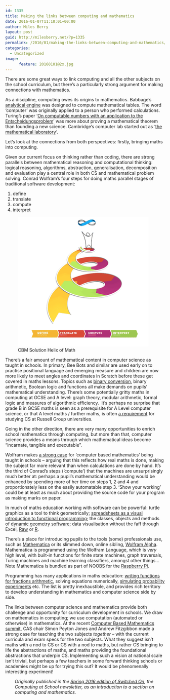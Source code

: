 ```yaml
---
id: 1335
title: Making the links between computing and mathematics
date: 2016-01-07T11:10:01+00:00
author: Miles Berry
layout: post
guid: http://milesberry.net/?p=1335
permalink: /2016/01/making-the-links-between-computing-and-mathematics/
categories:
  - Uncategorized
image:
      feature: 20160101@2x.jpg
---
```

There are some great ways to link computing and all the other subjects on the school curriculum, but there&#8217;s a particularly strong argument for making connections with mathematics.

As a discipline, computing owes its origins to mathematics. Babbage&#8217;s [analytical engine](http://www.computerhistory.org/babbage/engines/) was designed to compute mathematical tables. The word &#8216;computer&#8217; was originally applied to a person who performed calculations. Turing&#8217;s paper &#8216;[On computable numbers with an application to the Entscheidungsproblem](https://www.cs.virginia.edu/~robins/Turing_Paper_1936.pdf)’ was more about proving a mathematical theorem than founding a new science. Cambridge&#8217;s computer lab started out as &#8216;[the mathematical laboratory](http://www.cl.cam.ac.uk/relics/history.html)&#8216;.

Let&#8217;s look at the connections from both perspectives: firstly, bringing maths into computing.

Given our current focus on thinking rather than coding, there are strong parallels between mathematical reasoning and computational thinking: logical reasoning, algorithms, abstraction, generalisation, decomposition and evaluation play a central role in both CS and mathematical problem solving. Conrad Wolfram&#8217;s four steps for doing maths parallel stages of traditional software development:

  1. define
  2. translate
  3. compute
  4. interpret

<figure>
<img src="/wp-content/uploads/2016/01/Screen-Shot-2016-01-07-at-11.53.38.png">
<figcaption>CBM Solution Helix of Math
</figcaption>
</figure>

There&#8217;s a fair amount of mathematical content in computer science as taught in schools. In primary, Bee Bots and similar are used early on to practise positional language and emerging measure and children are now more likely to meet angles and coordinates in Scratch before these get covered in maths lessons. Topics such as [binary conversion](http://www.cimt.plymouth.ac.uk/projects/mepres/book9/bk9i1/bk9_1i1.html), binary arithmetic, Boolean logic and functions all make demands on pupils&#8217; mathematical understanding. There&#8217;s some potentially gritty maths in computing at GCSE and A level: graph theory, modular arithmetic, formal logic and measures of algorithmic efficiency.  It&#8217;s perhaps no surprise that grade B in GCSE maths is seen as a prerequisite for A Level computer science, or that A level maths / further maths, is often [a requirement](http://www.russellgroup.ac.uk/media/5320/informedchoices.pdf) for studying CS at Russell Group universities.

Going in the other direction, there are very many opportunities to enrich school mathematics through computing, but more than that, computer science provides a means through which mathematical ideas become “incarnate, tangible and executable”.

Wolfram makes [a strong case](http://www.ted.com/talks/conrad_wolfram_teaching_kids_real_math_with_computers?language=en) for &#8216;computer based mathematics&#8217; being taught in schools &#8211; arguing that this reflects how real maths is done, making the subject far more relevant than when calculations are done by hand. It&#8217;s the third of Conrad&#8217;s steps (‘compute’) that the machines are unsurprisingly much better at: perhaps a pupil&#8217;s mathematical understanding would be enhanced by spending more of her time on steps 1, 2 and 4 and proportionately less on the easily automatable step 3. &#8216;Show your working&#8217; could be at least as much about providing the source code for your program as making marks on paper.

In much of maths education working with software can be powerful: turtle graphics as a tool to think geometrically; [spreadsheets as a visual introduction to functional programming](http://research.microsoft.com/en-us/um/people/simonpj/Papers/excel/excel.pdf); the classes, objects and methods of [dynamic geometry software](http://www.geogebra.org/); data visualisation without the faff through Excel, [Raw](http://raw.densitydesign.org/) or [R](https://www.r-project.org/).

There&#8217;s a place for introducing pupils to the tools (some) professionals use, such as [Mathematica](http://www.wolfram.com/mathematica/) or its slimmed down, online sibling, [Wolfram Alpha](http://www.wolframalpha.com/). Mathematica is programmed using the Wolfram Language, which is _very_ high level, with built-in functions for finite state machines, graph traversals, Turing machines and machine learning classifiers, amongst other things… Note Mathematica is bundled as part of NOOBS for the [Raspberry Pi](https://www.raspberrypi.org/learning/getting-started-with-mathematica/).

Programming has many applications in maths education: [writing functions for fractions arithmetic](http://snap.berkeley.edu/snapsource/snap.html#present:Username=mgberry&ProjectName=fractions), solving equations numerically, [simulating probability experiments](https://scratch.mit.edu/projects/27750964/#editor) etc. The list is pretty inexhaustible, and provides rich territory to develop understanding in mathematics and computer science side by side.

The links between computer science and mathematics provide both challenge and opportunity for curriculum development in schools. We draw on mathematics in computing; we use computation (automated or otherwise) in mathematics. At the recent [Computer Based Mathematics summit](https://www.computerbasedmath.org/events/maths-education-summit-2015/), CAS chair Simon Peyton Jones and Andrew Fitzgibbon made a strong case for teaching the two subjects _together_ &#8211; with the current curricula and exam specs for the two subjects. What they suggest isn’t maths with a nod to CS or CS with a nod to maths, but rather CS bringing to life the abstractions of maths, and maths providing the foundational abstractions that underpin CS. Implementing such a vision at national scale isn’t trivial, but perhaps a few teachers in some forward thinking schools or academies might be up for trying this out? It would be phenomenally interesting experiment!

<p style="padding-left: 30px;">
  <em>Originally published in the <a href="https://t.co/F9b3FGePJQ">Spring 2016 edition of Switched On</a>, the Computing at School newsletter, as an introduction to a section on computing and mathematics.</em>
</p>
